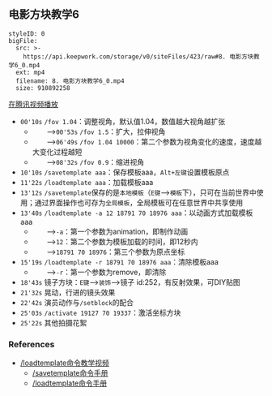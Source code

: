 ## 电影方块教学6

```@BigFile
styleID: 0
bigFile:
  src: >-
    https://api.keepwork.com/storage/v0/siteFiles/423/raw#8. 电影方块教学6_0.mp4
  ext: mp4
  filename: 8. 电影方块教学6_0.mp4
  size: 910892258
```
[在腾讯视频播放](https://v.qq.com/x/page/m0157t7jdgx.html)

- `00'10s` `/fov 1.04`：调整视角，默认值1.04，数值越大视角越扩张
  - &nbsp;&nbsp;&nbsp;&nbsp;&nbsp;&nbsp;&nbsp;-->`00'53s` `/fov 1.5`：扩大，拉伸视角
  - &nbsp;&nbsp;&nbsp;&nbsp;&nbsp;&nbsp;&nbsp;-->`06'49s` `/fov 1.04 10000`：第二个参数为视角变化的速度，速度越大变化过程越短
  - &nbsp;&nbsp;&nbsp;&nbsp;&nbsp;&nbsp;&nbsp;-->`08'32s` `/fov 0.9`：缩进视角
- `10'10s` `/savetemplate aaa`：保存模板aaa，`Alt+左键`设置模板原点 
- `11'22s` `/loadtemplate aaa`：加载模板aaa
- `13'12s` `/savetemplate`保存的是`本地模板`（`E键`-->`模板`下），只可在当前世界中使用；通过界面操作也可存为`全局模板`，全局模板可在任意世界中共享使用
- `13'40s` `/loadtemplate -a 12 18791 70 18976 aaa`：以动画方式加载模板aaa
  - &nbsp;&nbsp;&nbsp;&nbsp;&nbsp;&nbsp;&nbsp;-->`-a`：第一个参数为animation，即制作动画
  - &nbsp;&nbsp;&nbsp;&nbsp;&nbsp;&nbsp;&nbsp;-->`12`：第二个参数为模板加载的时间，即12秒内
  - &nbsp;&nbsp;&nbsp;&nbsp;&nbsp;&nbsp;&nbsp;-->`18791 70 18976`：第三个参数为原点坐标
- `15'19s` `/loadtemplate -r 18791 70 18976 aaa`：清除模板aaa
  - &nbsp;&nbsp;&nbsp;&nbsp;&nbsp;&nbsp;&nbsp;-->`-r`：第一个参数为remove，即清除
- `18'43s` 镜子方块：`E键`-->`装饰`-->镜子 id:252，有反射效果，可DIY贴图
- `21'32s` 晃动，行进的镜头效果
- `22'42s` 演员动作与`/setblock`的配合 
- `25'03s` `/activate 19127 70 19337`：激活坐标方块
- `25'22s` 其他拍摄花絮 

### References
- [/loadtemplate命令教学视频](vt_loadtemplate)
  - [/savetemplate命令手册](cmd_savetemplate)
  - [/loadtemplate命令手册](cmd_loadtemplate)